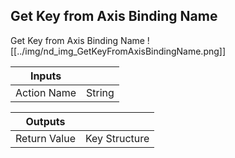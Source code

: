 ## Get Key from Axis Binding Name
Get Key from Axis Binding Name
![[../img/nd_img_GetKeyFromAxisBindingName.png]]

|Inputs||
|--|--|
| Action Name | String |

|Outputs||
|--|--|
| Return Value | Key Structure |

